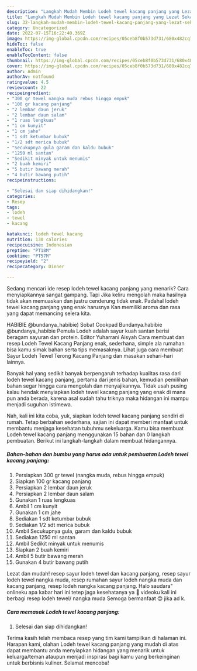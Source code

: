 ```yaml
---
description: "Langkah Mudah Membin Lodeh tewel kacang panjang yang Lezat Sekali}"
title: "Langkah Mudah Membin Lodeh tewel kacang panjang yang Lezat Sekali}"
slug: 32-langkah-mudah-membin-lodeh-tewel-kacang-panjang-yang-lezat-sekali
category: Uncategorized
date: 2022-07-15T16:22:40.369Z
image: https://img-global.cpcdn.com/recipes/05ceb8f0b573d731/680x482cq70/lodeh-tewel-kacang-panjang-foto-resep-utama.jpg
hideToc: false
enableToc: true
enableTocContent: false
thumbnail: https://img-global.cpcdn.com/recipes/05ceb8f0b573d731/680x482cq70/lodeh-tewel-kacang-panjang-foto-resep-utama.jpg
cover: https://img-global.cpcdn.com/recipes/05ceb8f0b573d731/680x482cq70/lodeh-tewel-kacang-panjang-foto-resep-utama.jpg
author: Admin
authorAv: notfound
ratingvalue: 4.5
reviewcount: 22
recipeingredient:
- "300 gr tewel nangka muda rebus hingga empuk"
- "100 gr kacang panjang"
- "2 lembar daun jeruk"
- "2 lembar daun salam"
- "1 ruas lengkuas"
- "1 cm kunyit"
- "1 cm jahe"
- "1 sdt ketumbar bubuk"
- "1/2 sdt merica bubuk"
- "Secukupnya gula garam dan kaldu bubuk"
- "1250 ml santan"
- "Sedikit minyak untuk menumis"
- "2 buah kemiri"
- "5 butir bawang merah"
- "4 butir bawang putih"
recipeinstructions:

- "Selesai dan siap dihidangkan!"
categories:
- Resep
tags:
- lodeh
- tewel
- kacang

katakunci: lodeh tewel kacang 
nutrition: 130 calories
recipecuisine: Indonesian
preptime: "PT18M"
cooktime: "PT57M"
recipeyield: "2"
recipecategory: Dinner

---
```



Sedang mencari ide resep lodeh tewel kacang panjang yang menarik? Cara menyiapkannya sangat gampang. Tapi Jika keliru mengolah maka hasilnya tidak akan memuaskan dan justru cenderung tidak enak. Padahal lodeh tewel kacang panjang yang enak harusnya Kan memiliki aroma dan rasa yang dapat memancing selera kita.


HABIBIE @bundanya_habibie) Sobat Cookpad Bundanya.habibie @bundanya_habibie Pemula Lodeh adalah sayur kuah santan berisi beragam sayuran dan protein. Editor Yuharrani Aisyah Cara membuat dan resep Lodeh Tewel Kacang Panjang enak, sederhana, simple ala rumahan bisa kamu simak bahan serta tips memasaknya. Lihat juga cara membuat Sayur Lodeh Tewel Terong Kacang Panjang dan masakan sehari-hari lainnya.

Banyak hal yang sedikit banyak berpengaruh terhadap kualitas rasa dari lodeh tewel kacang panjang, pertama dari jenis bahan, kemudian pemilihan bahan segar hingga cara mengolah dan menyajikannya. Tidak usah pusing kalau hendak menyiapkan lodeh tewel kacang panjang yang enak di mana pun anda berada, karena asal sudah tahu triknya maka hidangan ini mampu menjadi suguhan istimewa.


Nah, kali ini kita coba, yuk, siapkan lodeh tewel kacang panjang sendiri di rumah. Tetap berbahan sederhana, sajian ini dapat memberi manfaat untuk membantu menjaga kesehatan tubuhmu sekeluarga. Kamu bisa membuat Lodeh tewel kacang panjang menggunakan 15 bahan dan 0 langkah pembuatan. Berikut ini langkah-langkah dalam membuat hidangannya.

<!--inarticleads1-->

##### Bahan-bahan dan bumbu yang harus ada untuk pembuatan Lodeh tewel kacang panjang:

1. Persiapkan 300 gr tewel (nangka muda, rebus hingga empuk)
1. Siapkan 100 gr kacang panjang
1. Persiapkan 2 lembar daun jeruk
1. Persiapkan 2 lembar daun salam
1. Gunakan 1 ruas lengkuas
1. Ambil 1 cm kunyit
1. Gunakan 1 cm jahe
1. Sediakan 1 sdt ketumbar bubuk
1. Sediakan 1/2 sdt merica bubuk
1. Ambil Secukupnya gula, garam dan kaldu bubuk
1. Sediakan 1250 ml santan
1. Ambil Sedikit minyak untuk menumis
1. Siapkan 2 buah kemiri
1. Ambil 5 butir bawang merah
1. Gunakan 4 butir bawang putih


Lezat dan mudah! resep sayur lodeh tewel dan kacang panjang, resep sayur lodeh tewel nangka muda, resep rumahan sayur lodeh nangka muda dan kacang panjang, resep lodeh nangka kacang panjang. Halo saudara&#34; onlineku apa kabar hari ini tetep jaga kesehatanya ya 🥰 videoku kali ini berbagi resep lodeh tewel/ nangka muda Semoga bermanfaat 😊 jika ad k. 

<!--inarticleads2-->

##### Cara memasak Lodeh tewel kacang panjang:


1. Selesai dan siap dihidangkan!



Terima kasih telah membaca resep yang tim kami tampilkan di halaman ini. Harapan kami, olahan Lodeh tewel kacang panjang yang mudah di atas dapat membantu anda menyiapkan hidangan yang menarik untuk keluarga/teman ataupun menjadi inspirasi bagi kamu yang berkeinginan untuk berbisnis kuliner. Selamat mencoba!
